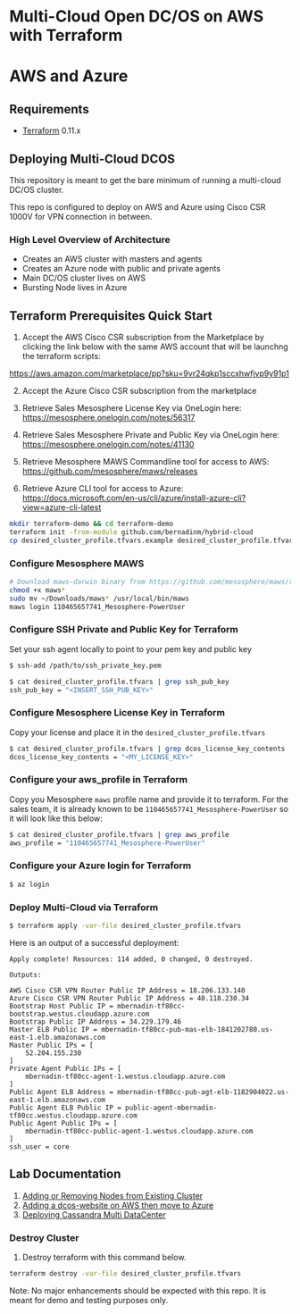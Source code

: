 # Multi-Cloud Open DC/OS on AWS with Terraform
# AWS and Azure

Requirements
------------

-	[Terraform](https://www.terraform.io/downloads.html) 0.11.x

## Deploying Multi-Cloud DCOS 

This repository is meant to get the bare minimum of running a multi-cloud DC/OS cluster.

This repo is configured to deploy on AWS and Azure using Cisco CSR 1000V for VPN connection in between.


### High Level Overview of Architecture

* Creates an AWS cluster with masters and agents
* Creates an Azure node with public and private agents
* Main DC/OS cluster lives on AWS
* Bursting Node lives in Azure

## Terraform Prerequisites Quick Start

1. Accept the AWS Cisco CSR subscription from the Marketplace by clicking the link below with the same AWS account that will be launchng the terraform scripts:

https://aws.amazon.com/marketplace/pp?sku=9vr24qkp1sccxhwfjvp9y91p1

2.  Accept the Azure Cisco CSR subscription from the marketplace 

3.  Retrieve Sales Mesosphere License Key via OneLogin here: https://mesosphere.onelogin.com/notes/56317

4.  Retrieve Sales Mesosphere Private and Public Key via OneLogin here: https://mesosphere.onelogin.com/notes/41130

5.  Retrieve Mesosphere MAWS Commandline tool for access to AWS: https://github.com/mesosphere/maws/releases

6.  Retrieve Azure CLI tool for access to Azure: https://docs.microsoft.com/en-us/cli/azure/install-azure-cli?view=azure-cli-latest

```bash
mkdir terraform-demo && cd terraform-demo
terraform init -from-module github.com/bernadinm/hybrid-cloud
cp desired_cluster_profile.tfvars.example desired_cluster_profile.tfvars
```

### Configure Mesosphere MAWS 

```bash
# Download maws-darwin binary from https://github.com/mesosphere/maws/releases
chmod +x maws*
sudo mv ~/Downloads/maws* /usr/local/bin/maws
maws login 110465657741_Mesosphere-PowerUser
```

### Configure SSH Private and Public Key for Terraform

Set your ssh agent locally to point to your pem key and public key

```bash
$ ssh-add /path/to/ssh_private_key.pem
```

```bash
$ cat desired_cluster_profile.tfvars | grep ssh_pub_key
ssh_pub_key = "<INSERT_SSH_PUB_KEY>"
```

### Configure Mesosphere License Key in Terraform

Copy your license and place it in the `desired_cluster_profile.tfvars`

```bash
$ cat desired_cluster_profile.tfvars | grep dcos_license_key_contents
dcos_license_key_contents = "<MY_LICENSE_KEY>"
```

### Configure your aws_profile in Terraform

Copy you Mesosphere `maws` profile name and provide it to terraform. For the sales team, it is already known to be `110465657741_Mesosphere-PowerUser` so it will look like this below:

```bash
$ cat desired_cluster_profile.tfvars | grep aws_profile
aws_profile = "110465657741_Mesosphere-PowerUser"
```

### Configure your Azure login for Terraform

```bash
$ az login
```

### Deploy Multi-Cloud via Terraform 

```bash
$ terraform apply -var-file desired_cluster_profile.tfvars
```

Here is an output of a successful deployment:

```
Apply complete! Resources: 114 added, 0 changed, 0 destroyed.

Outputs:

AWS Cisco CSR VPN Router Public IP Address = 18.206.133.140
Azure Cisco CSR VPN Router Public IP Address = 40.118.230.34
Bootstrap Host Public IP = mbernadin-tf80cc-bootstrap.westus.cloudapp.azure.com
Bootstrap Public IP Address = 34.229.179.46
Master ELB Public IP = mbernadin-tf80cc-pub-mas-elb-1841202780.us-east-1.elb.amazonaws.com
Master Public IPs = [
    52.204.155.230
]
Private Agent Public IPs = [
    mbernadin-tf80cc-agent-1.westus.cloudapp.azure.com
]
Public Agent ELB Address = mbernadin-tf80cc-pub-agt-elb-1182904022.us-east-1.elb.amazonaws.com
Public Agent ELB Public IP = public-agent-mbernadin-tf80cc.westus.cloudapp.azure.com
Public Agent Public IPs = [
    mbernadin-tf80cc-public-agent-1.westus.cloudapp.azure.com
]
ssh_user = core
```

## Lab Documentation

1. [Adding or Removing Nodes from Existing Cluster](./docs/maintenance.md)
2. [Adding a dcos-website on AWS then move to Azure](./docs/<WIP.md)
3. [Deploying Cassandra Multi DataCenter](./docs/cassandra-multi-dc.md)

### Destroy Cluster


1. Destroy terraform with this command below.
```bash
terraform destroy -var-file desired_cluster_profile.tfvars
```

Note: No major enhancements should be expected with this repo. It is meant for demo and testing purposes only.
